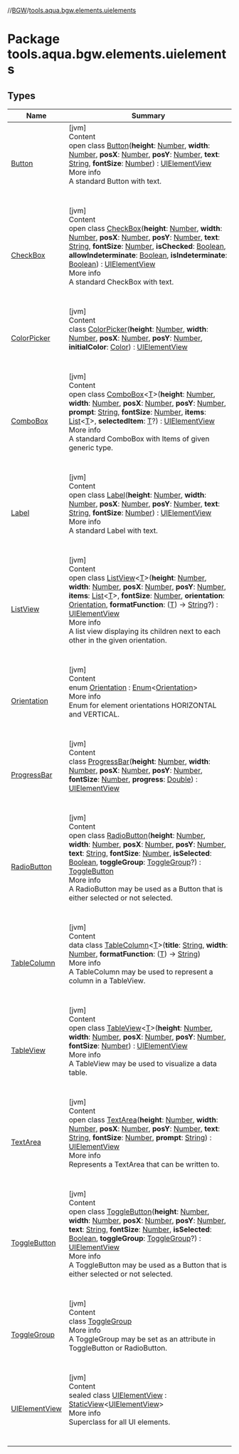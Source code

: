 //[BGW](../../index.md)/[tools.aqua.bgw.elements.uielements](index.md)



# Package tools.aqua.bgw.elements.uielements  


## Types  
  
|  Name |  Summary | 
|---|---|
| <a name="tools.aqua.bgw.elements.uielements/Button///PointingToDeclaration/"></a>[Button](-button/index.md)| <a name="tools.aqua.bgw.elements.uielements/Button///PointingToDeclaration/"></a>[jvm]  <br>Content  <br>open class [Button](-button/index.md)(**height**: [Number](https://kotlinlang.org/api/latest/jvm/stdlib/kotlin/-number/index.html), **width**: [Number](https://kotlinlang.org/api/latest/jvm/stdlib/kotlin/-number/index.html), **posX**: [Number](https://kotlinlang.org/api/latest/jvm/stdlib/kotlin/-number/index.html), **posY**: [Number](https://kotlinlang.org/api/latest/jvm/stdlib/kotlin/-number/index.html), **text**: [String](https://kotlinlang.org/api/latest/jvm/stdlib/kotlin/-string/index.html), **fontSize**: [Number](https://kotlinlang.org/api/latest/jvm/stdlib/kotlin/-number/index.html)) : [UIElementView](-u-i-element-view/index.md)  <br>More info  <br>A standard Button with text.  <br><br><br>|
| <a name="tools.aqua.bgw.elements.uielements/CheckBox///PointingToDeclaration/"></a>[CheckBox](-check-box/index.md)| <a name="tools.aqua.bgw.elements.uielements/CheckBox///PointingToDeclaration/"></a>[jvm]  <br>Content  <br>open class [CheckBox](-check-box/index.md)(**height**: [Number](https://kotlinlang.org/api/latest/jvm/stdlib/kotlin/-number/index.html), **width**: [Number](https://kotlinlang.org/api/latest/jvm/stdlib/kotlin/-number/index.html), **posX**: [Number](https://kotlinlang.org/api/latest/jvm/stdlib/kotlin/-number/index.html), **posY**: [Number](https://kotlinlang.org/api/latest/jvm/stdlib/kotlin/-number/index.html), **text**: [String](https://kotlinlang.org/api/latest/jvm/stdlib/kotlin/-string/index.html), **fontSize**: [Number](https://kotlinlang.org/api/latest/jvm/stdlib/kotlin/-number/index.html), **isChecked**: [Boolean](https://kotlinlang.org/api/latest/jvm/stdlib/kotlin/-boolean/index.html), **allowIndeterminate**: [Boolean](https://kotlinlang.org/api/latest/jvm/stdlib/kotlin/-boolean/index.html), **isIndeterminate**: [Boolean](https://kotlinlang.org/api/latest/jvm/stdlib/kotlin/-boolean/index.html)) : [UIElementView](-u-i-element-view/index.md)  <br>More info  <br>A standard CheckBox with text.  <br><br><br>|
| <a name="tools.aqua.bgw.elements.uielements/ColorPicker///PointingToDeclaration/"></a>[ColorPicker](-color-picker/index.md)| <a name="tools.aqua.bgw.elements.uielements/ColorPicker///PointingToDeclaration/"></a>[jvm]  <br>Content  <br>class [ColorPicker](-color-picker/index.md)(**height**: [Number](https://kotlinlang.org/api/latest/jvm/stdlib/kotlin/-number/index.html), **width**: [Number](https://kotlinlang.org/api/latest/jvm/stdlib/kotlin/-number/index.html), **posX**: [Number](https://kotlinlang.org/api/latest/jvm/stdlib/kotlin/-number/index.html), **posY**: [Number](https://kotlinlang.org/api/latest/jvm/stdlib/kotlin/-number/index.html), **initialColor**: [Color](https://docs.oracle.com/javase/8/docs/api/java/awt/Color.html)) : [UIElementView](-u-i-element-view/index.md)  <br><br><br>|
| <a name="tools.aqua.bgw.elements.uielements/ComboBox///PointingToDeclaration/"></a>[ComboBox](-combo-box/index.md)| <a name="tools.aqua.bgw.elements.uielements/ComboBox///PointingToDeclaration/"></a>[jvm]  <br>Content  <br>open class [ComboBox](-combo-box/index.md)<[T](-combo-box/index.md)>(**height**: [Number](https://kotlinlang.org/api/latest/jvm/stdlib/kotlin/-number/index.html), **width**: [Number](https://kotlinlang.org/api/latest/jvm/stdlib/kotlin/-number/index.html), **posX**: [Number](https://kotlinlang.org/api/latest/jvm/stdlib/kotlin/-number/index.html), **posY**: [Number](https://kotlinlang.org/api/latest/jvm/stdlib/kotlin/-number/index.html), **prompt**: [String](https://kotlinlang.org/api/latest/jvm/stdlib/kotlin/-string/index.html), **fontSize**: [Number](https://kotlinlang.org/api/latest/jvm/stdlib/kotlin/-number/index.html), **items**: [List](https://kotlinlang.org/api/latest/jvm/stdlib/kotlin.collections/-list/index.html)<[T](-combo-box/index.md)>, **selectedItem**: [T](-combo-box/index.md)?) : [UIElementView](-u-i-element-view/index.md)  <br>More info  <br>A standard ComboBox with Items of given generic type.  <br><br><br>|
| <a name="tools.aqua.bgw.elements.uielements/Label///PointingToDeclaration/"></a>[Label](-label/index.md)| <a name="tools.aqua.bgw.elements.uielements/Label///PointingToDeclaration/"></a>[jvm]  <br>Content  <br>open class [Label](-label/index.md)(**height**: [Number](https://kotlinlang.org/api/latest/jvm/stdlib/kotlin/-number/index.html), **width**: [Number](https://kotlinlang.org/api/latest/jvm/stdlib/kotlin/-number/index.html), **posX**: [Number](https://kotlinlang.org/api/latest/jvm/stdlib/kotlin/-number/index.html), **posY**: [Number](https://kotlinlang.org/api/latest/jvm/stdlib/kotlin/-number/index.html), **text**: [String](https://kotlinlang.org/api/latest/jvm/stdlib/kotlin/-string/index.html), **fontSize**: [Number](https://kotlinlang.org/api/latest/jvm/stdlib/kotlin/-number/index.html)) : [UIElementView](-u-i-element-view/index.md)  <br>More info  <br>A standard Label with text.  <br><br><br>|
| <a name="tools.aqua.bgw.elements.uielements/ListView///PointingToDeclaration/"></a>[ListView](-list-view/index.md)| <a name="tools.aqua.bgw.elements.uielements/ListView///PointingToDeclaration/"></a>[jvm]  <br>Content  <br>open class [ListView](-list-view/index.md)<[T](-list-view/index.md)>(**height**: [Number](https://kotlinlang.org/api/latest/jvm/stdlib/kotlin/-number/index.html), **width**: [Number](https://kotlinlang.org/api/latest/jvm/stdlib/kotlin/-number/index.html), **posX**: [Number](https://kotlinlang.org/api/latest/jvm/stdlib/kotlin/-number/index.html), **posY**: [Number](https://kotlinlang.org/api/latest/jvm/stdlib/kotlin/-number/index.html), **items**: [List](https://kotlinlang.org/api/latest/jvm/stdlib/kotlin.collections/-list/index.html)<[T](-list-view/index.md)>, **fontSize**: [Number](https://kotlinlang.org/api/latest/jvm/stdlib/kotlin/-number/index.html), **orientation**: [Orientation](-orientation/index.md), **formatFunction**: ([T](-list-view/index.md)) -> [String](https://kotlinlang.org/api/latest/jvm/stdlib/kotlin/-string/index.html)?) : [UIElementView](-u-i-element-view/index.md)  <br>More info  <br>A list view displaying its children next to each other in the given orientation.  <br><br><br>|
| <a name="tools.aqua.bgw.elements.uielements/Orientation///PointingToDeclaration/"></a>[Orientation](-orientation/index.md)| <a name="tools.aqua.bgw.elements.uielements/Orientation///PointingToDeclaration/"></a>[jvm]  <br>Content  <br>enum [Orientation](-orientation/index.md) : [Enum](https://kotlinlang.org/api/latest/jvm/stdlib/kotlin/-enum/index.html)<[Orientation](-orientation/index.md)>   <br>More info  <br>Enum for element orientations HORIZONTAL and VERTICAL.  <br><br><br>|
| <a name="tools.aqua.bgw.elements.uielements/ProgressBar///PointingToDeclaration/"></a>[ProgressBar](-progress-bar/index.md)| <a name="tools.aqua.bgw.elements.uielements/ProgressBar///PointingToDeclaration/"></a>[jvm]  <br>Content  <br>class [ProgressBar](-progress-bar/index.md)(**height**: [Number](https://kotlinlang.org/api/latest/jvm/stdlib/kotlin/-number/index.html), **width**: [Number](https://kotlinlang.org/api/latest/jvm/stdlib/kotlin/-number/index.html), **posX**: [Number](https://kotlinlang.org/api/latest/jvm/stdlib/kotlin/-number/index.html), **posY**: [Number](https://kotlinlang.org/api/latest/jvm/stdlib/kotlin/-number/index.html), **fontSize**: [Number](https://kotlinlang.org/api/latest/jvm/stdlib/kotlin/-number/index.html), **progress**: [Double](https://kotlinlang.org/api/latest/jvm/stdlib/kotlin/-double/index.html)) : [UIElementView](-u-i-element-view/index.md)  <br><br><br>|
| <a name="tools.aqua.bgw.elements.uielements/RadioButton///PointingToDeclaration/"></a>[RadioButton](-radio-button/index.md)| <a name="tools.aqua.bgw.elements.uielements/RadioButton///PointingToDeclaration/"></a>[jvm]  <br>Content  <br>open class [RadioButton](-radio-button/index.md)(**height**: [Number](https://kotlinlang.org/api/latest/jvm/stdlib/kotlin/-number/index.html), **width**: [Number](https://kotlinlang.org/api/latest/jvm/stdlib/kotlin/-number/index.html), **posX**: [Number](https://kotlinlang.org/api/latest/jvm/stdlib/kotlin/-number/index.html), **posY**: [Number](https://kotlinlang.org/api/latest/jvm/stdlib/kotlin/-number/index.html), **text**: [String](https://kotlinlang.org/api/latest/jvm/stdlib/kotlin/-string/index.html), **fontSize**: [Number](https://kotlinlang.org/api/latest/jvm/stdlib/kotlin/-number/index.html), **isSelected**: [Boolean](https://kotlinlang.org/api/latest/jvm/stdlib/kotlin/-boolean/index.html), **toggleGroup**: [ToggleGroup](-toggle-group/index.md)?) : [ToggleButton](-toggle-button/index.md)  <br>More info  <br>A RadioButton may be used as a Button that is either selected or not selected.  <br><br><br>|
| <a name="tools.aqua.bgw.elements.uielements/TableColumn///PointingToDeclaration/"></a>[TableColumn](-table-column/index.md)| <a name="tools.aqua.bgw.elements.uielements/TableColumn///PointingToDeclaration/"></a>[jvm]  <br>Content  <br>data class [TableColumn](-table-column/index.md)<[T](-table-column/index.md)>(**title**: [String](https://kotlinlang.org/api/latest/jvm/stdlib/kotlin/-string/index.html), **width**: [Number](https://kotlinlang.org/api/latest/jvm/stdlib/kotlin/-number/index.html), **formatFunction**: ([T](-table-column/index.md)) -> [String](https://kotlinlang.org/api/latest/jvm/stdlib/kotlin/-string/index.html))  <br>More info  <br>A TableColumn may be used to represent a column in a TableView.  <br><br><br>|
| <a name="tools.aqua.bgw.elements.uielements/TableView///PointingToDeclaration/"></a>[TableView](-table-view/index.md)| <a name="tools.aqua.bgw.elements.uielements/TableView///PointingToDeclaration/"></a>[jvm]  <br>Content  <br>open class [TableView](-table-view/index.md)<[T](-table-view/index.md)>(**height**: [Number](https://kotlinlang.org/api/latest/jvm/stdlib/kotlin/-number/index.html), **width**: [Number](https://kotlinlang.org/api/latest/jvm/stdlib/kotlin/-number/index.html), **posX**: [Number](https://kotlinlang.org/api/latest/jvm/stdlib/kotlin/-number/index.html), **posY**: [Number](https://kotlinlang.org/api/latest/jvm/stdlib/kotlin/-number/index.html), **fontSize**: [Number](https://kotlinlang.org/api/latest/jvm/stdlib/kotlin/-number/index.html)) : [UIElementView](-u-i-element-view/index.md)  <br>More info  <br>A TableView may be used to visualize a data table.  <br><br><br>|
| <a name="tools.aqua.bgw.elements.uielements/TextArea///PointingToDeclaration/"></a>[TextArea](-text-area/index.md)| <a name="tools.aqua.bgw.elements.uielements/TextArea///PointingToDeclaration/"></a>[jvm]  <br>Content  <br>open class [TextArea](-text-area/index.md)(**height**: [Number](https://kotlinlang.org/api/latest/jvm/stdlib/kotlin/-number/index.html), **width**: [Number](https://kotlinlang.org/api/latest/jvm/stdlib/kotlin/-number/index.html), **posX**: [Number](https://kotlinlang.org/api/latest/jvm/stdlib/kotlin/-number/index.html), **posY**: [Number](https://kotlinlang.org/api/latest/jvm/stdlib/kotlin/-number/index.html), **text**: [String](https://kotlinlang.org/api/latest/jvm/stdlib/kotlin/-string/index.html), **fontSize**: [Number](https://kotlinlang.org/api/latest/jvm/stdlib/kotlin/-number/index.html), **prompt**: [String](https://kotlinlang.org/api/latest/jvm/stdlib/kotlin/-string/index.html)) : [UIElementView](-u-i-element-view/index.md)  <br>More info  <br>Represents a TextArea that can be written to.  <br><br><br>|
| <a name="tools.aqua.bgw.elements.uielements/ToggleButton///PointingToDeclaration/"></a>[ToggleButton](-toggle-button/index.md)| <a name="tools.aqua.bgw.elements.uielements/ToggleButton///PointingToDeclaration/"></a>[jvm]  <br>Content  <br>open class [ToggleButton](-toggle-button/index.md)(**height**: [Number](https://kotlinlang.org/api/latest/jvm/stdlib/kotlin/-number/index.html), **width**: [Number](https://kotlinlang.org/api/latest/jvm/stdlib/kotlin/-number/index.html), **posX**: [Number](https://kotlinlang.org/api/latest/jvm/stdlib/kotlin/-number/index.html), **posY**: [Number](https://kotlinlang.org/api/latest/jvm/stdlib/kotlin/-number/index.html), **text**: [String](https://kotlinlang.org/api/latest/jvm/stdlib/kotlin/-string/index.html), **fontSize**: [Number](https://kotlinlang.org/api/latest/jvm/stdlib/kotlin/-number/index.html), **isSelected**: [Boolean](https://kotlinlang.org/api/latest/jvm/stdlib/kotlin/-boolean/index.html), **toggleGroup**: [ToggleGroup](-toggle-group/index.md)?) : [UIElementView](-u-i-element-view/index.md)  <br>More info  <br>A ToggleButton may be used as a Button that is either selected or not selected.  <br><br><br>|
| <a name="tools.aqua.bgw.elements.uielements/ToggleGroup///PointingToDeclaration/"></a>[ToggleGroup](-toggle-group/index.md)| <a name="tools.aqua.bgw.elements.uielements/ToggleGroup///PointingToDeclaration/"></a>[jvm]  <br>Content  <br>class [ToggleGroup](-toggle-group/index.md)  <br>More info  <br>A ToggleGroup may be set as an attribute in ToggleButton or RadioButton.  <br><br><br>|
| <a name="tools.aqua.bgw.elements.uielements/UIElementView///PointingToDeclaration/"></a>[UIElementView](-u-i-element-view/index.md)| <a name="tools.aqua.bgw.elements.uielements/UIElementView///PointingToDeclaration/"></a>[jvm]  <br>Content  <br>sealed class [UIElementView](-u-i-element-view/index.md) : [StaticView](../tools.aqua.bgw.elements/-static-view/index.md)<[UIElementView](-u-i-element-view/index.md)>   <br>More info  <br>Superclass for all UI elements.  <br><br><br>|

